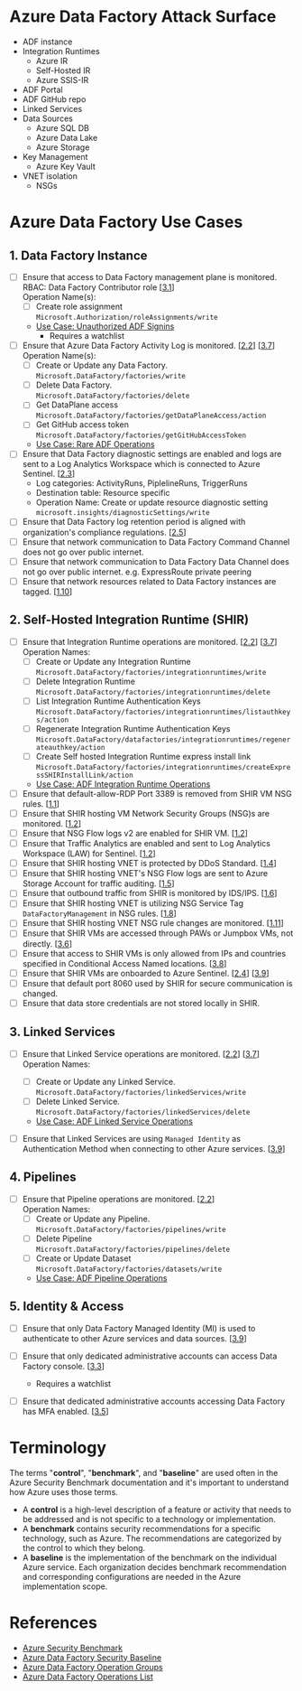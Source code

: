 # Azure Data Factory Attack Surface

* ADF instance
* Integration Runtimes
    * Azure IR
    * Self-Hosted IR
    * Azure SSIS-IR
* ADF Portal
* ADF GitHub repo
* Linked Services
* Data Sources
    * Azure SQL DB
    * Azure Data Lake
    * Azure Storage
* Key Management
    * Azure Key Vault
* VNET isolation
    * NSGs

# Azure Data Factory Use Cases
## 1. Data Factory Instance
* [ ] Ensure that access to Data Factory management plane is monitored.  RBAC: Data Factory Contributor role [[3.1](adf-security-baseline.md#31-maintain-an-inventory-of-administrative-accounts)] \
    Operation Name(s):
    * [ ] Create role assignment \
    `Microsoft.Authorization/roleAssignments/write`
    * [Use Case: Unauthorized ADF Signins](ADF%20Use%20Cases/adf_signins.yaml)
        * Requires a watchlist
* [ ] Ensure that Azure Data Factory Activity Log is monitored. [[2.2](adf-security-baseline.md#22-configure-central-security-log-management)] [[3.7](adf-security-baseline.md#37-log-and-alert-on-suspicious-activities-from-administrative-accounts)] \
    Operation Name(s):
    * [ ] Create or Update any Data Factory. \
    `Microsoft.DataFactory/factories/write`
    * [ ] Delete Data Factory. \
    `Microsoft.DataFactory/factories/delete`
    * [ ] Get DataPlane access \
    `Microsoft.DataFactory/factories/getDataPlaneAccess/action`
    * [ ] Get GitHub access token \
    `Microsoft.DataFactory/factories/getGitHubAccessToken`
    * [Use Case: Rare ADF Operations](ADF%20Use%20Cases/adf_rare_operations.yaml)
* [ ] Ensure that Data Factory diagnostic settings are enabled and logs are sent to a Log Analytics Workspace which is connected to Azure Sentinel. [[2.3](adf-security-baseline.md#23-enable-audit-logging-for-azure-resources)]
    * Log categories: ActivityRuns, PiplelineRuns, TriggerRuns
    * Destination table: Resource specific
    * Operation Name: Create or update resource diagnostic setting \
    `microsoft.insights/diagnosticSettings/write`
* [ ] Ensure that Data Factory log retention period is aligned with organization's compliance regulations. [[2.5](adf-security-baseline.md#25-configure-security-log-storage-retention)]  
* [ ] Ensure that network communication to Data Factory Command Channel does not go over public internet. 
* [ ] Ensure that network communication to Data Factory Data Channel does not go over public internet. e.g. ExpressRoute private peering
* [ ] Ensure that network resources related to Data Factory instances are tagged.  [[1.10](adf-security-baseline.md#110-document-traffic-configuration-rules)]
    
## 2. Self-Hosted Integration Runtime (SHIR)

* [ ] Ensure that Integration Runtime operations are monitored. [[2.2](adf-security-baseline.md#22-configure-central-security-log-management)] [[3.7](adf-security-baseline.md#37-log-and-alert-on-suspicious-activities-from-administrative-accounts)] \
Operation Names:
    * [ ] Create or Update any Integration Runtime \
    `Microsoft.DataFactory/factories/integrationruntimes/write`
    * [ ] Delete Integration Runtime \
    `Microsoft.DataFactory/factories/integrationruntimes/delete`
    * [ ] List Integration Runtime Authentication Keys \
    `Microsoft.DataFactory/factories/integrationruntimes/listauthkeys/action`
    * [ ] Regenerate Integration Runtime Authentication Keys \
    `Microsoft.DataFactory/datafactories/integrationruntimes/regenerateauthkey/action`
    * [ ] Create Self hosted Integration Runtime express install link \
    `Microsoft.DataFactory/factories/integrationruntimes/createExpressSHIRInstallLink/action`
    * [Use Case: ADF Integration Runtime Operations](ADF%20Use%20Cases/adf_ir_operations.yaml)
* [ ] Ensure that default-allow-RDP Port 3389 is removed from SHIR VM NSG rules. [[1.1](adf-security-baseline.md#11-protect-azure-resources-within-virtual-networks)]
* [ ] Ensure that SHIR hosting VM Network Security Groups (NSG)s are monitored. [[1.2](adf-security-baseline.md#12-monitor-and-log-the-configuration-and-traffic-of-virtual-networks-subnets-and-nics)]
* [ ] Ensure that NSG Flow logs v2 are enabled for SHIR VM. [[1.2](adf-security-baseline.md#12-monitor-and-log-the-configuration-and-traffic-of-virtual-networks-subnets-and-nics)]
* [ ] Ensure that Traffic Analytics are enabled and sent to Log Analytics Workspace (LAW) for Sentinel. [[1.2](adf-security-baseline.md#12-monitor-and-log-the-configuration-and-traffic-of-virtual-networks-subnets-and-nics)]
* [ ] Ensure that SHIR hosting VNET is protected by DDoS Standard. [[1.4](adf-security-baseline.md#14-deny-communications-with-known-malicious-ip-addresses)]
* [ ] Ensure that SHIR hosting VNET's NSG Flow logs are sent to Azure Storage Account for traffic auditing. [[1.5](adf-security-baseline.md#15-record-network-packets)]
* [ ] Ensure that outbound traffic from SHIR is monitored by IDS/IPS. [[1.6](adf-security-baseline.md#16-deploy-network-based-intrusion-detectionintrusion-prevention-systems-idsips)]
* [ ] Ensure that SHIR hosting VNET is utilizing NSG Service Tag `DataFactoryManagement` in NSG rules. [[1.8](adf-security-baseline.md#18-minimize-complexity-and-administrative-overhead-of-network-security-rules)]
* [ ] Ensure that SHIR hosting VNET NSG rule changes are monitored. [[1.11](adf-security-baseline.md#111-use-automated-tools-to-monitor-network-resource-configurations-and-detect-changes)]
* [ ] Ensure that SHIR VMs are accessed through PAWs or Jumpbox VMs, not directly. [[3.6](adf-security-baseline.md#36-use-dedicated-machines-privileged-access-workstations-for-all-administrative-tasks)]
* [ ] Ensure that access to SHIR VMs is only allowed from IPs and countries specified in Conditional Access Named locations. [[3.8](adf-security-baseline.md#38-manage-azure-resources-from-only-approved-locations)]
* [ ] Ensure that SHIR VMs are onboarded to Azure Sentinel. [[2.4](adf-security-baseline.md#24-collect-security-logs-from-operating-systems)] [[3.9](adf-security-baseline.md#39-use-azure-active-directory)]
* [ ] Ensure that default port 8060 used by SHIR for secure communication is changed.
* [ ] Ensure that data store credentials are not stored locally in SHIR.
    
## 3. Linked Services

* [ ] Ensure that Linked Service operations are monitored. [[2.2](adf-security-baseline.md#22-configure-central-security-log-management)] [[3.7](adf-security-baseline.md#37-log-and-alert-on-suspicious-activities-from-administrative-accounts)] \
    Operation Names:
    * [ ] Create or Update any Linked Service. \
    `Microsoft.DataFactory/factories/linkedServices/write`
    * [ ] Delete Linked Service. \
    `Microsoft.DataFactory/factories/linkedServices/delete`
    * [Use Case: ADF Linked Service Operations](ADF%20Use%20Cases/adf_linkedservice_operations.yaml)

* [ ] Ensure that Linked Services are using `Managed Identity` as Authentication Method when connecting to other Azure services. [[3.9](adf-security-baseline.md#39-use-azure-active-directory)]

## 4. Pipelines
* [ ] Ensure that Pipeline operations are monitored. [[2.2](adf-security-baseline.md#22-configure-central-security-log-management)] \
Operation Names:
    * [ ] Create or Update any Pipeline. \
    `Microsoft.DataFactory/factories/pipelines/write`
    * [ ] Delete Pipeline \
    `Microsoft.DataFactory/factories/pipelines/delete`
    * [ ] Create or Update Dataset \
    `Microsoft.DataFactory/factories/datasets/write`
    * [Use Case: ADF Pipeline Operations](ADF%20Use%20Cases/adf_pipeline_operations.yaml)

## 5. Identity & Access
* [ ] Ensure that only Data Factory Managed Identity (MI) is used to authenticate to other Azure services and data sources. [[3.9](adf-security-baseline.md#39-use-azure-active-directory)]
* [ ] Ensure that only dedicated administrative accounts can access Data Factory console. [[3.3](adf-security-baseline.md#33-use-dedicated-administrative-accounts)]
    * Requires a watchlist
* [ ] Ensure that  dedicated administrative accounts accessing Data Factory has MFA enabled. [[3.5](adf-security-baseline.md#35-use-multi-factor-authentication-for-all-azure-active-directory-based-access)]


# Terminology
The terms "**control**", "**benchmark**", and "**baseline**" are used often in the Azure Security Benchmark documentation and it's important to understand how Azure uses those terms.

* A **control** is a high-level description of a feature or activity that needs to be addressed and is not specific to a technology or implementation.
* A **benchmark** contains security recommendations for a specific technology, such as Azure. The recommendations are categorized by the control to which they belong.
* A **baseline** is the implementation of the benchmark on the individual Azure service. Each organization decides benchmark recommendation and corresponding configurations are needed in the Azure implementation scope.

# References
* [Azure Security Benchmark](https://docs.microsoft.com/en-us/azure/security/benchmarks/)
* [Azure Data Factory Security Baseline](https://docs.microsoft.com/en-us/azure/data-factory/security-baseline)
* [Azure Data Factory Operation Groups](https://docs.microsoft.com/en-us/rest/api/datafactory/v2#rest-operation-groups)
* [Azure Data Factory Operations List](https://docs.microsoft.com/en-us/rest/api/datafactory/operations/list#operations_list) 
